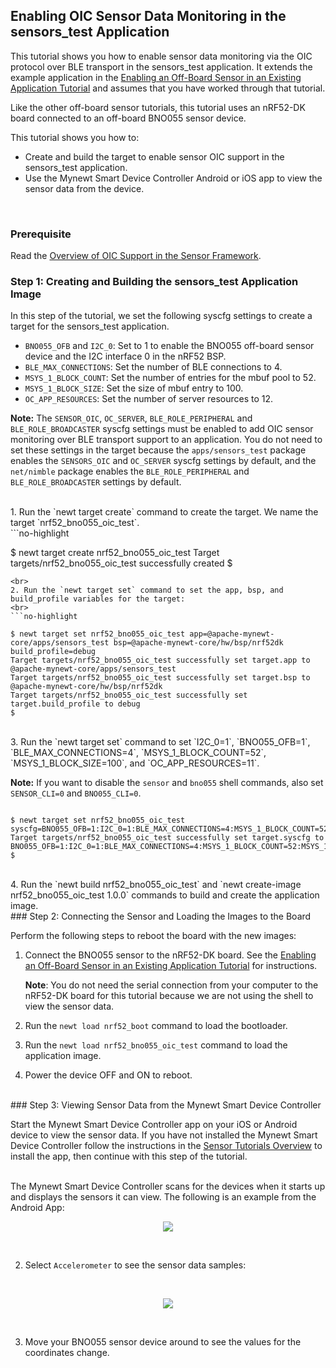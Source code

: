 ## Enabling OIC Sensor Data Monitoring in the sensors_test Application

This tutorial shows you how to enable sensor data monitoring via the OIC protocol over BLE transport in the sensors_test application. It extends the example application in the [Enabling an Off-Board Sensor in an Existing Application Tutorial](/os/tutorials/sensors/sensor_nrf52_bno055.md) and assumes that you have worked through that tutorial. 

Like the other off-board sensor tutorials, this tutorial uses an nRF52-DK board connected to an off-board BNO055 sensor device.

This tutorial shows you how to:

* Create and build the target to enable sensor OIC support in the sensors_test application. 
* Use the Mynewt Smart Device Controller Android or iOS app to view the sensor data from the device. 
<br>

### Prerequisite

Read the [Overview of OIC Support in the Sensor Framework](/os/tutorials/sensors/sensor_oic_overview.md).

### Step 1: Creating and Building the sensors_test Application Image

In this step of the tutorial, we set the following syscfg settings to create a target for the sensors_test application. 

* `BNO055_OFB` and `I2C_0`: Set to 1 to enable the BNO055 off-board sensor device and the I2C interface 0 in the nRF52 BSP. 
* `BLE_MAX_CONNECTIONS`: Set the number of BLE connections to 4.
* `MSYS_1_BLOCK_COUNT`: Set the number of entries for the mbuf pool to 52.
* `MSYS_1_BLOCK_SIZE`: Set the size of mbuf entry to 100.
* `OC_APP_RESOURCES`: Set the number of server resources to 12.

**Note:** The `SENSOR_OIC`, `OC_SERVER`, `BLE_ROLE_PERIPHERAL` and `BLE_ROLE_BROADCASTER` syscfg settings must be enabled to add OIC sensor monitoring over BLE transport support to an application. You do not need to set these settings in the target because the `apps/sensors_test` package enables the `SENSORS_OIC` and `OC_SERVER` syscfg settings by default, and the `net/nimble` package enables the `BLE_ROLE_PERIPHERAL` and `BLE_ROLE_BROADCASTER` settings by default.  

<br> 
1. Run the `newt target create` command to create the target. We name the target `nrf52_bno055_oic_test`.
<br>
```no-highlight

$ newt target create nrf52_bno055_oic_test
Target targets/nrf52_bno055_oic_test successfully created
$

```
<br>
2. Run the `newt target set` command to set the app, bsp, and build_profile variables for the target: 
<br>
```no-highlight

$ newt target set nrf52_bno055_oic_test app=@apache-mynewt-core/apps/sensors_test bsp=@apache-mynewt-core/hw/bsp/nrf52dk build_profile=debug 
Target targets/nrf52_bno055_oic_test successfully set target.app to @apache-mynewt-core/apps/sensors_test
Target targets/nrf52_bno055_oic_test successfully set target.bsp to @apache-mynewt-core/hw/bsp/nrf52dk
Target targets/nrf52_bno055_oic_test successfully set target.build_profile to debug
$

```
<br>
3. Run the `newt target set` command to set `I2C_0=1`, `BNO055_OFB=1`, `BLE_MAX_CONNECTIONS=4`, `MSYS_1_BLOCK_COUNT=52`, `MSYS_1_BLOCK_SIZE=100`, and `OC_APP_RESOURCES=11`.

**Note:** If you want to disable the `sensor` and `bno055` shell commands, also set `SENSOR_CLI=0` and `BNO055_CLI=0`.


```no-highlight

$ newt target set nrf52_bno055_oic_test syscfg=BNO055_OFB=1:I2C_0=1:BLE_MAX_CONNECTIONS=4:MSYS_1_BLOCK_COUNT=52:MSYS_1_BLOCK_SIZE=100:OC_APP_RESOURCES=11
Target targets/nrf52_bno055_oic_test successfully set target.syscfg to BNO055_OFB=1:I2C_0=1:BLE_MAX_CONNECTIONS=4:MSYS_1_BLOCK_COUNT=52:MSYS_1_BLOCK_SIZE=100:OC_APP_RESOURCES=11
$

```
<br>
4. Run the `newt build nrf52_bno055_oic_test` and `newt create-image nrf52_bno055_oic_test 1.0.0` commands to build and create the application image.

<br>
### Step 2: Connecting the Sensor and Loading the Images to the Board

Perform the following steps to reboot the board with the new images:

1. Connect the BNO055 sensor to the nRF52-DK board.  See the [Enabling an Off-Board Sensor in an Existing Application Tutorial](/os/tutorials/sensors/sensor_offboard_config.md) for instructions. 

    **Note**: You do not need the serial connection from your computer to the nRF52-DK board for this tutorial because we are not using the shell to view the sensor data.

2. Run the `newt load nrf52_boot` command to load the bootloader. 
3. Run the `newt load nrf52_bno055_oic_test` command to load the application image. 
4. Power the device OFF and ON to reboot.

<br>
### Step 3: Viewing Sensor Data from the Mynewt Smart Device Controller

Start the Mynewt Smart Device Controller app on your iOS or Android device to view the sensor data.  If you have not installed the Mynewt Smart Device Controller follow the instructions in the [Sensor Tutorials Overview](/os/tutorials/sensors/sensors.md) to install the app, then continue with this step of the tutorial.

<br>
The Mynewt Smart Device Controller scans for the devices when it starts up and displays the sensors it can view. The following is an example from the Android App: 
<br>
<p>
<p align="center">
<img src="../../pics/smart_controller_main.png"></img>
</p>
<br>

2. Select `Accelerometer` to see the sensor data samples:
<br>
<p>
<p align="center">
<img src="../../pics/smart_controller_accelerometer.png"></img>
</p>
<p>
<br>

3. Move your BNO055 sensor device around to see the values for the coordinates change.
